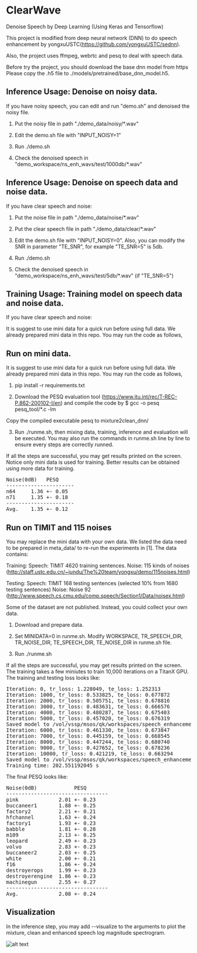 # ClearWave
Denoise Speech by Deep Learning (Using Keras and Tensorflow) 

This project is modified from deep neural network (DNN) to do speech enhancement by yongxuUSTC(https://github.com/yongxuUSTC/sednn). 

Also, the project uses ffmpeg, webrtc and pesq to deal with speech data.

Before try the project, you should download the base dnn model from https
Please copy the .h5 file to ./models/pretrained/base_dnn_model.h5.

## Inference Usage: Denoise on noisy data. 
If you have noisy speech, you can edit and run "demo.sh" and denoised the noisy file. 

1. Put the noisy file in path "./demo_data/noisy/*.wav"

2. Edit the demo.sh file with "INPUT_NOISY=1" 

3. Run ./demo.sh

4. Check the denoised speech in "demo_workspace/ns_enh_wavs/test/1000db/*.wav"



## Inference Usage: Denoise on speech data and noise data. 
If you have clear speech and noise: 

1. Put the noise file in path "./demo_data/noise/*.wav"

2. Put the clear speech file in path "./demo_data/clear/*.wav"

3. Edit the demo.sh file with "INPUT_NOISY=0". Also, you can modify the SNR in parameter "TE_SNR", for example "TE_SNR=5" is 5db.

4. Run ./demo.sh

5. Check the denoised speech in "demo_workspace/ns_enh_wavs/test/5db/*.wav" (if "TE_SNR=5") 


## Training Usage: Training model on speech data and noise data. 
If you have clear speech and noise: 



It is suggest to use mini data for a quick run before using full data. We already prepared mini data in this repo. You may run the code as follows, 


## Run on mini data. 
It is suggest to use mini data for a quick run before using full data. We already prepared mini data in this repo. You may run the code as follows, 

1. pip install -r requirements.txt

2. Download the PESQ evaluation tool (https://www.itu.int/rec/T-REC-P.862-200102-I/en) and compile the code by $ gcc -o pesq pesq_tool/*.c -lm

Copy the compiled executable pesq to mixture2clean_dnn/

3. Run ./runme.sh, then mixing data, training, inference and evaluation will be executed. You may also run the commands in runme.sh line by line to ensure every steps are correctly runned. 

If all the steps are successful, you may get results printed on the screen. Notice only mini data is used for training. Better results can be obtained using more data for training. 

<pre>
Noise(0dB)   PESQ
----------------------
n64     1.36 +- 0.05
n71     1.35 +- 0.18
----------------------
Avg.    1.35 +- 0.12
</pre>

## Run on TIMIT and 115 noises
You may replace the mini data with your own data. We listed the data need to be prepared in meta_data/ to re-run the experiments in [1]. The data contains:

Training:
Speech: TIMIT 4620 training sentences. 
Noise: 115 kinds of noises (http://staff.ustc.edu.cn/~jundu/The%20team/yongxu/demo/115noises.html)

Testing:
Speech: TIMIT 168 testing sentences (selected 10% from 1680 testing sentences)
Noise: Noise 92 (http://www.speech.cs.cmu.edu/comp.speech/Section1/Data/noisex.html)

Some of the dataset are not published. Instead, you could collect your own data. 

1. Download and prepare data. 

2. Set MINIDATA=0 in runme.sh. Modify WORKSPACE, TR_SPEECH_DIR, TR_NOISE_DIR, TE_SPEECH_DIR, TE_NOISE_DIR in runme.sh file. 

3. Run ./runme.sh

If all the steps are successful, you may get results printed on the screen. The training takes a few miniutes to train 10,000 iterations on a TitanX GPU. The training and testing loss looks like:

<pre>
Iteration: 0, tr_loss: 1.228049, te_loss: 1.252313
Iteration: 1000, tr_loss: 0.533825, te_loss: 0.677872
Iteration: 2000, tr_loss: 0.505751, te_loss: 0.678816
Iteration: 3000, tr_loss: 0.483631, te_loss: 0.666576
Iteration: 4000, tr_loss: 0.480287, te_loss: 0.675403
Iteration: 5000, tr_loss: 0.457020, te_loss: 0.676319
Saved model to /vol/vssp/msos/qk/workspaces/speech_enhancement/models/0db/md_5000iters.h5
Iteration: 6000, tr_loss: 0.461330, te_loss: 0.673847
Iteration: 7000, tr_loss: 0.445159, te_loss: 0.668545
Iteration: 8000, tr_loss: 0.447244, te_loss: 0.680740
Iteration: 9000, tr_loss: 0.427652, te_loss: 0.678236
Iteration: 10000, tr_loss: 0.421219, te_loss: 0.663294
Saved model to /vol/vssp/msos/qk/workspaces/speech_enhancement/models/0db/md_10000iters.h5
Training time: 202.551192045 s
</pre>

The final PESQ looks like:

<pre>
Noise(0dB)            PESQ
---------------------------------
pink             2.01 +- 0.23
buccaneer1       1.88 +- 0.25
factory2         2.21 +- 0.21
hfchannel        1.63 +- 0.24
factory1         1.93 +- 0.23
babble           1.81 +- 0.28
m109             2.13 +- 0.25
leopard          2.49 +- 0.23
volvo            2.83 +- 0.23
buccaneer2       2.03 +- 0.25
white            2.00 +- 0.21
f16              1.86 +- 0.24
destroyerops     1.99 +- 0.23
destroyerengine  1.86 +- 0.23
machinegun       2.55 +- 0.27
---------------------------------
Avg.             2.08 +- 0.24
</pre>


## Visualization
In the inference step, you may add --visualize to the arguments to plot the mixture, clean and enhanced speech log magnitude spectrogram. 

![alt text](https://github.com/yongxuUSTC/deep_learning_based_speech_enhancement_keras_python/blob/master/mixture2clean_dnn/appendix/enhanced_log_sp.png)

